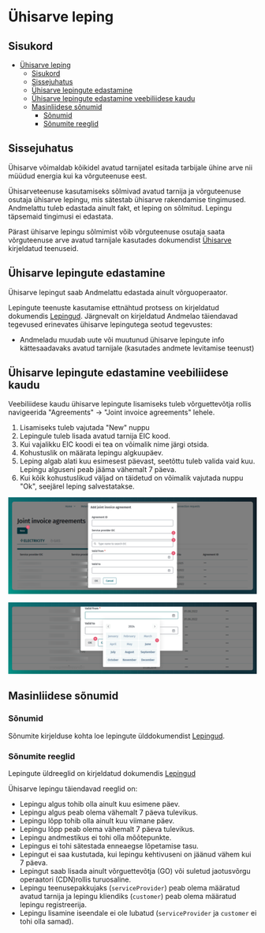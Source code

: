 # Ühisarve leping

## Sisukord

<!-- TOC -->
* [Ühisarve leping](#ühisarve-leping)
  * [Sisukord](#sisukord)
  * [Sissejuhatus](#sissejuhatus)
  * [Ühisarve lepingute edastamine](#ühisarve-lepingute-edastamine)
  * [Ühisarve lepingute edastamine veebiliidese kaudu](#ühisarve-lepingute-edastamine-veebiliidese-kaudu)
  * [Masinliidese sõnumid](#masinliidese-sõnumid)
    * [Sõnumid](#sõnumid)
    * [Sõnumite reeglid](#sõnumite-reeglid)
<!-- TOC -->

## Sissejuhatus

Ühisarve võimaldab kõikidel avatud tarnijatel esitada tarbijale ühine arve nii müüdud energia kui ka võrguteenuse eest.

Ühisarveteenuse kasutamiseks sõlmivad avatud tarnija ja võrguteenuse osutaja ühisarve lepingu, mis sätestab ühisarve rakendamise tingimused. Andmelattu tuleb edastada ainult fakt, et leping on sõlmitud. Lepingu täpsemaid tingimusi ei edastata.

Pärast ühisarve lepingu sõlmimist võib võrguteenuse osutaja saata võrguteenuse arve avatud tarnijale kasutades dokumendist [Ühisarve](14-yhisarve.md) kirjeldatud teenuseid.

## Ühisarve lepingute edastamine

Ühisarve lepingut saab Andmelattu edastada ainult võrguoperaator.

Lepingute teenuste kasutamise ettnähtud protsess on kirjeldatud dokumendis [Lepingud](06-lepingud.md). Järgnevalt on kirjeldatud Andmelao täiendavad tegevused erinevates ühisarve lepingutega seotud tegevustes:

- Andmeladu muudab uute või muutunud ühisarve lepingute info kättesaadavaks avatud tarnijale (kasutades andmete levitamise teenust)

## Ühisarve lepingute edastamine veebiliidese kaudu

Veebiliidese kaudu ühisarve lepingute lisamiseks tuleb võrguettevõtja rollis navigeerida "Agreements" -> "Joint invoice agreements" lehele.

1. Lisamiseks tuleb vajutada "New" nuppu
2. Lepingule tuleb lisada avatud tarnija EIC kood.
3. Kui vajalikku EIC koodi ei tea on võimalik nime järgi otsida.
4. Kohustuslik on määrata lepingu algkuupäev.
5. Leping algab alati kuu esimesest päevast, seetõttu tuleb valida vaid kuu. Lepingu alguseni peab jääma vähemalt 7 päeva.
6. Kui kõik kohustuslikud väljad on täidetud on võimalik vajutada nuppu "Ok", seejärel leping salvestatakse.

![Lepingu lisamine](../images/opp-ui/agreement/joint-invoice-agreement/new-agreement.png)

![Kuupäeva lisamine](../images/opp-ui/agreement/joint-invoice-agreement/add-date.png)

## Masinliidese sõnumid

### Sõnumid

Sõnumite kirjelduse kohta loe lepingute ülddokumendist [Lepingud](06-lepingud.md).

### Sõnumite reeglid

Lepingute üldreeglid on kirjeldatud dokumendis [Lepingud](06-lepingud.md#sõnumite-reeglid)

Ühisarve lepingu täiendavad reeglid on:

- Lepingu algus tohib olla ainult kuu esimene päev.
- Lepingu algus peab olema vähemalt 7 päeva tulevikus.
- Lepingu lõpp tohib olla ainult kuu viimane päev.
- Lepingu lõpp peab olema vähemalt 7 päeva tulevikus.
- Lepingu andmestikus ei tohi olla mõõtepunkte.
- Lepingus ei tohi sätestada enneaegse lõpetamise tasu.
- Lepingut ei saa kustutada, kui lepingu kehtivuseni on jäänud vähem kui 7 päeva.
- Lepingut saab lisada ainult võrguettevõtja (GO) või suletud jaotusvõrgu operaatori (CDN)rollis turuosaline.
- Lepingu teenusepakkujaks (`serviceProvider`) peab olema määratud avatud tarnija ja lepingu kliendiks (`customer`) peab olema määratud lepingu registreerija.
- Lepingu lisamine iseendale ei ole lubatud (`serviceProvider` ja `customer` ei tohi olla samad).
